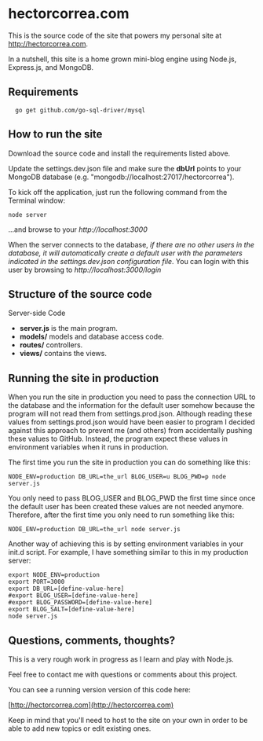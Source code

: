 hectorcorrea.com
================
This is the source code of the site that powers my personal site at http://hectorcorrea.com.

In a nutshell, this site is a home grown mini-blog engine using Node.js, Express.js, and MongoDB.


Requirements
------------

```
  go get github.com/go-sql-driver/mysql
```

How to run the site
-------------------
Download the source code and install the requirements listed above.

Update the settings.dev.json file and make sure the **dbUrl** points to your MongoDB database (e.g. "mongodb://localhost:27017/hectorcorrea").

To kick off the application, just run the following command from the Terminal window:

    node server

...and browse to your *http://localhost:3000*

When the server connects to the database, *if there are no other users in the database, it will automatically create a default user with the parameters indicated in the settings.dev.json configuration file*. You can login with this user by browsing to *http://localhost:3000/login*


Structure of the source code
----------------------------

Server-side Code

* **server.js** is the main program.
* **models/** models and database access code.
* **routes/** controllers.
* **views/** contains the views.


Running the site in production
------------------------------
When you run the site in production you need to pass the connection URL to the database and the information for the default user somehow because the program will not read them from settings.prod.json. Although reading these values from settings.prod.json would have been easier to program I decided against this approach to prevent me (and others) from accidentally pushing these values to GitHub. Instead, the program expect these values in environment variables when it runs in production.

The first time you run the site in production you can do something like this:

    NODE_ENV=production DB_URL=the_url BLOG_USER=u BLOG_PWD=p node server.js

You only need to pass BLOG_USER and BLOG_PWD the first time since once the default user has been created these values are not needed anymore. Therefore, after the first time you only need to run something like this:

    NODE_ENV=production DB_URL=the_url node server.js

Another way of achieving this is by setting environment variables in your init.d script. For example, I have something similar to this in my production server:

    export NODE_ENV=production
    export PORT=3000
    export DB_URL=[define-value-here]
    #export BLOG_USER=[define-value-here]
    #export BLOG_PASSWORD=[define-value-here]
    export BLOG_SALT=[define-value-here]
    node server.js


Questions, comments, thoughts?
------------------------------
This is a very rough work in progress as I learn and play with Node.js.

Feel free to contact me with questions or comments about this project.

You can see a running version version of this code here:

  [http://hectorcorrea.com](http://hectorcorrea.com)

Keep in mind that you'll need to host to the site on your own in order to be able to add new topics or edit existing ones.
